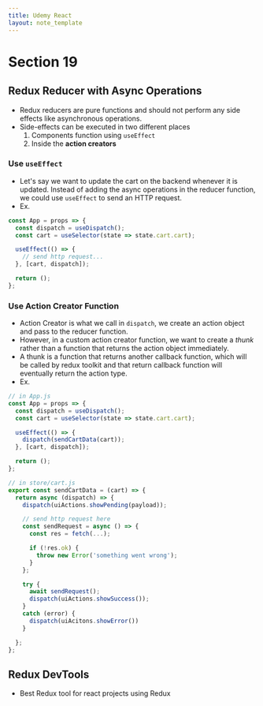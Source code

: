 ```yaml
---
title: Udemy React
layout: note_template
---
```


# Section 19

## Redux Reducer with Async Operations

- Redux reducers are pure functions and should not perform any side effects like asynchronous operations.
- Side-effects can be executed in two different places
  1. Components function using `useEffect`
  2. Inside the **action creators**

### Use `useEffect`

- Let's say we want to update the cart on the backend whenever it is updated. Instead of adding the async operations in the reducer function, we could use `useEffect` to send an HTTP request.
- Ex.

```js
const App = props => {
  const dispatch = useDispatch();
  const cart = useSelector(state => state.cart.cart);

  useEffect(() => {
    // send http request...
  }, [cart, dispatch]);

  return ();
};
```

### Use Action Creator Function

- Action Creator is what we call in `dispatch`, we create an action object and pass to the reducer function.
- However, in a custom action creator function, we want to create a _thunk_ rather than a function that returns the action object immediately.
- A thunk is a function that returns another callback function, which will be called by redux toolkit and that return callback function will eventually return the action type.
- Ex.

```js
// in App.js
const App = props => {
  const dispatch = useDispatch();
  const cart = useSelector(state => state.cart.cart);

  useEffect(() => {
    dispatch(sendCartData(cart));
  }, [cart, dispatch]);

  return ();
};
```

```js
// in store/cart.js
export const sendCartData = (cart) => {
  return async (dispatch) => {
    dispatch(uiActions.showPending(payload));

    // send http request here
    const sendRequest = async () => {
      const res = fetch(...);

      if (!res.ok) {
        throw new Error('something went wrong');
      }
    };

    try {
      await sendRequest();
      dispatch(uiActions.showSuccess());
    }
    catch (error) {
      dispatch(uiAcitons.showError())
    }

  };
};
```

## Redux DevTools

- Best Redux tool for react projects using Redux
